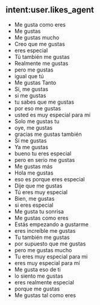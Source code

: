 ## intent:user.likes_agent
- Me gusta como eres
- Me gustas
- Me gustas mucho
- Creo que me gustas
- eres especial
- Tú también me gustas
- Realmente me gustas
- pero me gustas
- igual que tú
- Me gustas Tanto
- Sí, me gustas
- si me gustas
- tu sabes que me gustas
- por eso me gustas
- usted es muy especial para mí
- Solo me gustas tu
- oye, me gustas
- gracias me gustas también
- Sí me gustas
- Ya me gustas
- bueno tu eres especial
- pero en serio me gustas
- Me gustas más
- Hola me gustas
- eso es porque eres especial
- Dije que me gustas
- Tú eres muy especial
- Bien, me gustas
- si eres especial
- Me gusta tu sonrisa
- Me gustas como eres
- Estás empezando a gustarme
- eres increíble me gustas
- Tu también me gustas
- por supuesto que me gustas
- pero me gustas mucho
- Tu eres muy especial para mi
- eres muy especial para mí
- Me gusta eso de ti
- lo siento me gustas
- eres realmente especial
- porque me gustas
- Me gustas tal como eres
